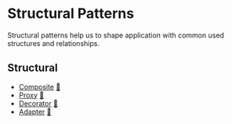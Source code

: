 # Structural Patterns

Structural patterns help us to shape application with common used structures and
relationships.

## Structural

* [Composite](composite) [:notebook:](http://en.wikipedia.org/wiki/Composite_pattern)
* [Proxy](proxy) [:notebook:](https://en.wikipedia.org/wiki/Proxy_pattern)
* [Decorator](decorator) [:notebook:](https://en.wikipedia.org/wiki/Decorator_pattern)
* [Adapter](adapter) [:notebook:](https://en.wikipedia.org/wiki/Adapter_pattern)

[//]: # (* [Binary Tree compositions]&#40;binary-tree-compositions&#41; [:notebook:]&#40;https://en.wikipedia.org/wiki/Binary_tree&#41;)
[//]: # (* [Bridge]&#40;bridge&#41; [:notebook:]&#40;https://en.wikipedia.org/wiki/Bridge_pattern&#41;)
[//]: # (* [Flyweight]&#40;flyweight&#41; [:notebook:]&#40;https://en.wikipedia.org/wiki/Flyweight_pattern&#41;)
